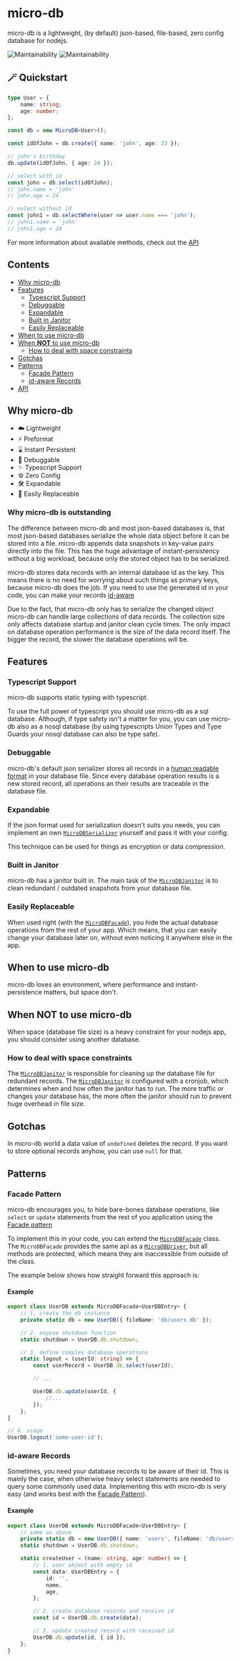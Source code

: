 # micro-db

micro-db is a lightweight, (by default) json-based, file-based, zero config database for nodejs.

![Maintainability](https://api.codeclimate.com/v1/badges/d529c6f4ff7dfb2dc28b/maintainability)
![Maintainability](https://api.codeclimate.com/v1/badges/d529c6f4ff7dfb2dc28b/test_coverage)

## 🪄 Quickstart

```ts
type User = {
	name: string;
	age: number;
};

const db = new MicroDB<User>();

const idOfJohn = db.create({ name: 'john', age: 23 });

// john's birthday
db.update(idOfJohn, { age: 24 });

// select with id
const john = db.select(idOfJohn);
// john.name = 'john'
// john.age = 24

// select without id
const john1 = db.selectWhere(user => user.name === 'john');
// john1.name = 'john'
// john1.age = 24
```

For more information about available methods, check out the [API](#api)

## Contents

- [Why micro-db](#why-micro-db)
- [Features](#features)
  - [Typescript Support](#typescript-support)
  - [Debuggable](#debuggable)
  - [Expandable](#expandable)
  - [Built in Janitor](#built-in-janitor)
  - [Easily Replaceable](#easily-replaceable)
- [When to use micro-db](#when-to-use-micro-db)
- [When **NOT** to use micro-db](#when-not-to-use-micro-db)
  - [How to deal with space constraints](#how-to-deal-with-space-constraints)
- [Gotchas](#gotchas)
- [Patterns](#patterns)
  - [Facade Pattern](#facade-pattern)
  - [id-aware Records](#id-aware-records)
- [API](https://github.com/fabiankachlock/micro-db/blob/main/docs/api.md)

## Why micro-db

- ☁️ Lightweight
- ⚡️ Preformat
- ⌛️ Instant Persistent
- 🔎 Debuggable
- ✨ Typescript Support
- ⚙️ Zero Config
- 🛠 Expandable
- 🔌 Easily Replaceable

### Why micro-db is outstanding

The difference between micro-db and most json-based databases is, that most json-based databases serialize the whole data object before it can be stored into a file. micro-db appends data snapshots in key-value pairs directly into the file. This has the huge advantage of instant-persistency without a big workload, because only the stored object has to be serialized.

micro-db stores data records with an internal database id as the key. This means there is no need for worrying about such things as primary keys, because micro-db does the job. If you need to use the generated id in your code, you can make your records [id-aware](#id-aware-records)

Due to the fact, that micro-db only has to serialize the changed object micro-db can handle large collections of data records. The collection size only affects database startup and janitor clean cycle times. The only impact on database operation performance is the size of the data record itself. The bigger the record, the slower the database operations will be.

## Features

### Typescript Support

micro-db supports static typing with typescript.

To use the full power of typescript you should use micro-db as a sql database. Although, if type safety isn't a matter for you, you can use micro-db also as a nosql database (by using typescripts Union Types and Type Guards your nosql database can also be type safe).

### Debuggable

micro-db's default json serializer stores all records in a [human readable format](#https://github.com/fabiankachlock/micro-db/blob/main/docs/api.md#jsonserializer) in your database file. Since every database operation results is a new stored record, all operations an their results are traceable in the database file.

### Expandable

If the json format used for serialization doesn't suits you needs, you can implement an own [`MicroDBSerializer`](#https://github.com/fabiankachlock/micro-db/blob/main/docs/api.md#microdbserializer) yourself and pass it with your config.

This technique can be used for things as encryption or data compression.

### Built in Janitor

micro-db has a janitor built in. The main task of the [`MicroDBJanitor`](https://github.com/fabiankachlock/micro-db/blob/main/docs/api.md#microdbjanitor) is to clean redundant / outdated snapshots from your database file.

### Easily Replaceable

When used right (with the [`MicroDBFacade`](https://github.com/fabiankachlock/micro-db/blob/main/docs/api.md#microdbfacade)), you hide the actual database operations from the rest of your app. Which means, that you can easily change your database later on, without even noticing it anywhere else in the app.

## When to use micro-db

micro-db loves an environment, where performance and instant-persistence matters, but space don't.

## When **NOT** to use micro-db

When space (database file size) is a heavy constraint for your nodejs app, you should consider using another database.

### How to deal with space constraints

The [`MicroDBJanitor`](https://github.com/fabiankachlock/micro-db/blob/main/docs/api.md#microdbjanitor) is responsible for cleaning up the database file for redundant records. The [`MicroDBJanitor`](https://github.com/fabiankachlock/micro-db/blob/main/docs/api.md#microdbjanitor) is configured with a cronjob, which determines when and how often the janitor has to run. The more traffic or changes your database has, the more often the janitor should run to prevent huge overhead in file size.

## Gotchas

In micro-db world a data value of `undefined` deletes the record. If you want to store optional records anyhow, you can use `null` for that.

## Patterns

### Facade Pattern

micro-db encourages you, to hide bare-bones database operations, like `select` or `update` statements from the rest of you application using the [Facade pattern](https://en.wikipedia.org/wiki/Facade_pattern)

To implement this in your code, you can extend the [`MicroDBFacade`](https://github.com/fabiankachlock/micro-db/blob/main/docs/api.md#microdbfacade) class. The `MicroDBFacade` provides the same api as a [`MicroDBDriver`](https://github.com/fabiankachlock/micro-db/blob/main/docs/api.md#microdbdriver), but all methods are protected, which means they are inaccessible from outside of the class.

The example below shows how straight forward this approach is:

#### Example

```ts
export class UserDB extends MicroDBFacade<UserDBEntry> {
	// 1. create the db instance
	private static db = new UserDB({ fileName: 'db/users.db' });

	// 2. expose shutdown function
	static shutdown = UserDB.db.shutdown;

	// 3. define complex database operations
	static logout = (userId: string) => {
		const userRecord = UserDB.db.select(userId);

		// ...

		UserDB.db.update(userId, {
			//...
		});
	};
}

// 4. usage
UserDB.logout('some-user-id');
```

### id-aware Records

Sometimes, you need your database records to be aware of their id. This is mainly the case, when otherwise heavy select statements are needed to query some commonly used data. Implementing this with micro-db is very easy (and works best with the [Facade Pattern](#facade-pattern)).

#### Example

```ts
export class UserDB extends MicroDBFacade<UserDBEntry> {
	// same as above
	private static db = new UserDB({ name: 'users', fileName: 'db/users.db' });
	static shutdown = UserDB.db.shutdown;

	static createUser = (name: string, age: number) => {
		// 1. user object with empty id
		const data: UserDBEntry = {
			id: '',
			name,
			age,
		};

		// 2. create database records and receive id
		const id = UserDB.db.create(data);

		// 3. update created record with received id
		UserDB.db.update(id, { id });
	};
}
```
